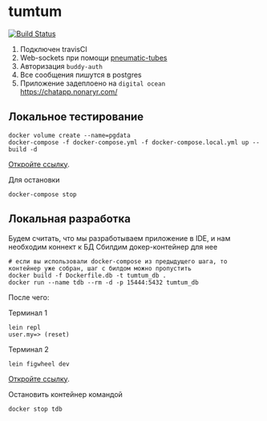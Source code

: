 # tumtum
[![Build Status](https://api.travis-ci.com/NonaryR/tumtum.svg?branch=master)](https://travis-ci.com/NonaryR/tumtum)

1) Подключен travisCI
2) Web-sockets при помощи [pneumatic-tubes](https://github.com/drapanjanas/pneumatic-tubes)
3) Авторизация `buddy-auth`
4) Все сообщения пишутся в postgres
5) Приложение задеплоено на `digital ocean` https://chatapp.nonaryr.com/

## Локальное тестирование
```
docker volume create --name=pgdata
docker-compose -f docker-compose.yml -f docker-compose.local.yml up --build -d
```
[Откройте ссылку](http://localhost:8081).

Для остановки
```
docker-compose stop
```

## Локальная разработка
Будем считать, что мы разработываем приложение в IDE, и нам необходим коннект к БД
Сбилдим докер-контейнер для нее
```
# если вы использовали docker-compose из предыдущего шага, то контейнер уже собран, шаг с билдом можно пропустить
docker build -f Dockerfile.db -t tumtum_db .
docker run --name tdb --rm -d -p 15444:5432 tumtum_db
```

После чего:

Терминал 1

```
lein repl
user.my=> (reset)
```
Терминал 2
```
lein figwheel dev
```
[Откройте ссылку](http://localhost:8080).


Остановить контейнер командой
```
docker stop tdb
```
